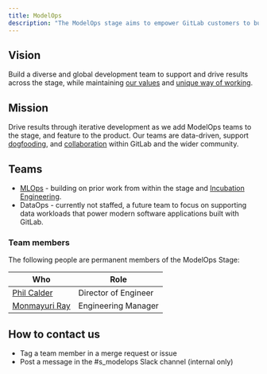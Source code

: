 ```yaml
---
title: ModelOps
description: "The ModelOps stage aims to empower GitLab customers to build and integrate data science workloads within GitLab."
---
```


## Vision

Build a diverse and global development team to support and drive results across the stage,
while maintaining [our values](/handbook/values/) and [unique way of working](/handbook/company/culture/all-remote/guide/).

## Mission

Drive results through iterative development as we add ModelOps teams to the stage, and feature to the product.
Our teams are data-driven, support [dogfooding](https://about.gitlab.com/direction/dogfooding/), and [collaboration](/handbook/values/#collaboration) within GitLab and the wider community.

## Teams

- [MLOps](./mlops/) - building on prior work from within the stage and [Incubation Engineering](/handbook/engineering/development/incubation/).
- DataOps - currently not staffed, a future team to focus on supporting data workloads that power modern software applications built with GitLab.

### Team members

The following people are permanent members of the ModelOps Stage:

| Who                                               | Role                 |
|---------------------------------------------------|----------------------|
| [Phil Calder](/handbook/company/team/#pcalder)    | Director of Engineer |
| [Monmayuri Ray](/handbook/company/team/#mray2020) | Engineering Manager  |

## How to contact us

- Tag a team member in a merge request or issue
- Post a message in the #s_modelops Slack channel (internal only)


